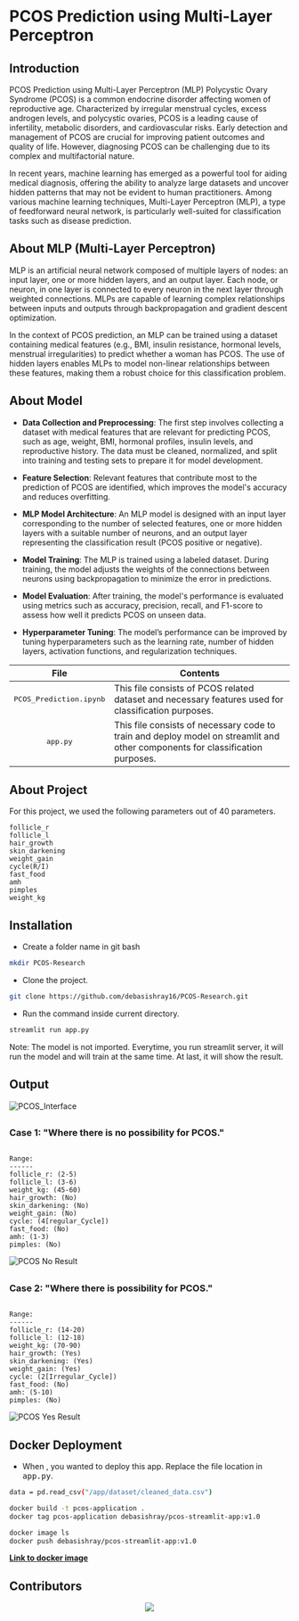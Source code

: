 # PCOS Prediction using Multi-Layer Perceptron

## Introduction

PCOS Prediction using Multi-Layer Perceptron (MLP)
Polycystic Ovary Syndrome (PCOS) is a common endocrine disorder affecting women of reproductive age. Characterized by irregular menstrual cycles, excess androgen levels, and polycystic ovaries, PCOS is a leading cause of infertility, metabolic disorders, and cardiovascular risks. Early detection and management of PCOS are crucial for improving patient outcomes and quality of life. However, diagnosing PCOS can be challenging due to its complex and multifactorial nature.

In recent years, machine learning has emerged as a powerful tool for aiding medical diagnosis, offering the ability to analyze large datasets and uncover hidden patterns that may not be evident to human practitioners. Among various machine learning techniques, Multi-Layer Perceptron (MLP), a type of feedforward neural network, is particularly well-suited for classification tasks such as disease prediction.

## About MLP (Multi-Layer Perceptron)

MLP is an artificial neural network composed of multiple layers of nodes: an input layer, one or more hidden layers, and an output layer. Each node, or neuron, in one layer is connected to every neuron in the next layer through weighted connections. MLPs are capable of learning complex relationships between inputs and outputs through backpropagation and gradient descent optimization.

In the context of PCOS prediction, an MLP can be trained using a dataset containing medical features (e.g., BMI, insulin resistance, hormonal levels, menstrual irregularities) to predict whether a woman has PCOS. The use of hidden layers enables MLPs to model non-linear relationships between these features, making them a robust choice for this classification problem.

## About Model

- **Data Collection and Preprocessing**: The first step involves collecting a dataset with medical features that are relevant for predicting PCOS, such as age, weight, BMI, hormonal profiles, insulin levels, and reproductive history. The data must be cleaned, normalized, and split into training and testing sets to prepare it for model development.

- **Feature Selection**: Relevant features that contribute most to the prediction of PCOS are identified, which improves the model's accuracy and reduces overfitting.

- **MLP Model Architecture**: An MLP model is designed with an input layer corresponding to the number of selected features, one or more hidden layers with a suitable number of neurons, and an output layer representing the classification result (PCOS positive or negative).

- **Model Training**: The MLP is trained using a labeled dataset. During training, the model adjusts the weights of the connections between neurons using backpropagation to minimize the error in predictions.

- **Model Evaluation**: After training, the model's performance is evaluated using metrics such as accuracy, precision, recall, and F1-score to assess how well it predicts PCOS on unseen data.

- **Hyperparameter Tuning**: The model’s performance can be improved by tuning hyperparameters such as the learning rate, number of hidden layers, activation functions, and regularization techniques.

| File | Contents |
|:----------:|----------|
|<kbd> PCOS_Prediction.ipynb </kdb>| This file consists of PCOS related dataset and necessary features used for classification purposes. |
|<kbd> app.py </kbd> |This file consists of necessary code to train and deploy model on streamlit and other components for classification purposes. |

## About Project

For this project, we used the following parameters out of 40 parameters.

```text
follicle_r
follicle_l
hair_growth
skin_darkening
weight_gain
cycle(R/I)
fast_food
amh
pimples
weight_kg
```

## Installation

- Create a folder name in git bash

```bash
mkdir PCOS-Research
```

- Clone the project.

```bash
git clone https://github.com/debasishray16/PCOS-Research.git
```

- Run the command inside current directory.

```bash
streamlit run app.py
```

Note: The model is not imported. Everytime, you run streamlit server, it will run the model and will train at the same time.
At last, it will show the result.

## Output

![PCOS_Interface](/assets/images/PCOS_Interface.png)

##

### Case 1: "Where there is no possibility for PCOS."

```text

Range:
------
follicle_r: (2-5)
follicle_l: (3-6)
weight_kg: (45-60)
hair_growth: (No)
skin_darkening: (No)
weight_gain: (No)
cycle: (4[regular_Cycle])
fast_food: (No)
amh: (1-3)
pimples: (No)

```

![PCOS No Result](/assets/images/PCOS_No_Result_Interface.png)

##

### Case 2: "Where there is possibility for PCOS."

```text

Range:
------
follicle_r: (14-20)
follicle_l: (12-18)
weight_kg: (70-90)
hair_growth: (Yes)
skin_darkening: (Yes)
weight_gain: (Yes)
cycle: (2[Irregular_Cycle])
fast_food: (No)
amh: (5-10)
pimples: (No)

```

![PCOS Yes Result](/assets/images/PCOS_Yes_Result_Interface.png)

## Docker Deployment

- When , you wanted to deploy this app. Replace the file location in <kbd>app.py</kbd>.

```bash
data = pd.read_csv("/app/dataset/cleaned_data.csv")
```

```bash
docker build -t pcos-application .
docker tag pcos-application debasishray/pcos-streamlit-app:v1.0

docker image ls
docker push debasishray/pcos-streamlit-app:v1.0
```

**[Link to docker image](https://hub.docker.com/repository/docker/debasishray/pcos-streamlit-app/general)**


## Contributors

<div align="center">
    <a href="https://github.com/KartikeyL/PCOS_Prediction/graphs/contributors">
        <img src="https://contrib.rocks/image?repo=KartikeyL/PCOS_Prediction" />
    </a>
</div>